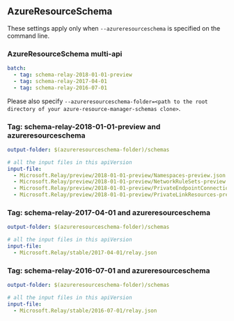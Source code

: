 ## AzureResourceSchema

These settings apply only when `--azureresourceschema` is specified on the command line.

### AzureResourceSchema multi-api

``` yaml $(azureresourceschema) && $(multiapi)
batch:
  - tag: schema-relay-2018-01-01-preview
  - tag: schema-relay-2017-04-01
  - tag: schema-relay-2016-07-01

```

Please also specify `--azureresourceschema-folder=<path to the root directory of your azure-resource-manager-schemas clone>`.

### Tag: schema-relay-2018-01-01-preview and azureresourceschema

``` yaml $(tag) == 'schema-relay-2018-01-01-preview' && $(azureresourceschema)
output-folder: $(azureresourceschema-folder)/schemas

# all the input files in this apiVersion
input-file:
  - Microsoft.Relay/preview/2018-01-01-preview/Namespaces-preview.json
  - Microsoft.Relay/preview/2018-01-01-preview/NetworkRuleSets-preview.json
  - Microsoft.Relay/preview/2018-01-01-preview/PrivateEndpointConnection-preview.json
  - Microsoft.Relay/preview/2018-01-01-preview/PrivateLinkResources-preview.json

```

### Tag: schema-relay-2017-04-01 and azureresourceschema

``` yaml $(tag) == 'schema-relay-2017-04-01' && $(azureresourceschema)
output-folder: $(azureresourceschema-folder)/schemas

# all the input files in this apiVersion
input-file:
  - Microsoft.Relay/stable/2017-04-01/relay.json

```

### Tag: schema-relay-2016-07-01 and azureresourceschema

``` yaml $(tag) == 'schema-relay-2016-07-01' && $(azureresourceschema)
output-folder: $(azureresourceschema-folder)/schemas

# all the input files in this apiVersion
input-file:
  - Microsoft.Relay/stable/2016-07-01/relay.json

```
